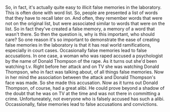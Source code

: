So, in fact, it's actually quite easy to illicit false memories in the
laboratory. This is often done with word list. So, people are presented a list
of words that they have to recall later on. And often, they remember words that
were not on the original list, but were associated similar to words that were
on the list. So in fact they've created a false memory, a memory of a word that
wasn't there. So then the question is, why is this important, who should care?
So one reason it's so important to demonstrate the ease of creating false
memories in the laboratory is that it has real world ramifications, especially
in court cases. Occasionally false memories lead to false accusations. In one
case, a woman who was raped accused a psychologist by the name of Donald
Thompson of the rape. As it turns out she'd been watching t.v. Right before her
attack and on TV she was watching Donald Thompson, who in fact was talking
about, of all things false memories. Now in her mind the association between
the attack and Donald Thompson's face was made. So she made this accusation.
Now as it turns out Donald Thompson, of course, had a great alibi. He could
prove beyond a shadow of the doubt that he was on TV at the time and was not
there in committing a crime. Unfortuneately, not everyone who is falsely
accused has such a alibi. Occassionally, false memories lead to false
accusations and convictions.

